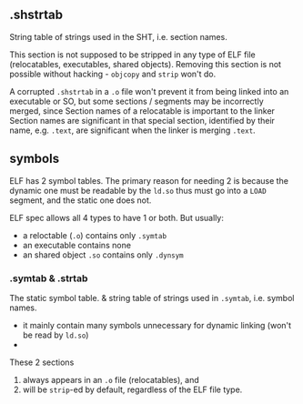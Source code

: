 ## .shstrtab

String table of strings used in the SHT, i.e. section names.

This section is not supposed to be stripped in any type of ELF file (relocatables, executables, shared objects).
Removing this section is not possible without hacking - `objcopy` and `strip` won't do.

A corrupted `.shstrtab` in a `.o` file won't prevent it from being linked into an executable or SO, but 
some sections / segments may be incorrectly merged, 
since Section names of a relocatable is important to the linker
Section names are significant in that special section, identified by their name, 
e.g. `.text`, are significant when the linker is merging `.text`.

## symbols

ELF has 2 symbol tables. The primary reason for needing  2  is because the dynamic one must be readable by the `ld.so` thus must go into a `LOAD` segment, and the static one does not.

ELF spec allows all 4 types to have 1 or both.
But usually:
- a reloctable (`.o`) contains only `.symtab`
- an executable contains none
- an shared object `.so` contains only `.dynsym`

### .symtab & .strtab

The static symbol table. &  string table of strings used in `.symtab`, i.e. symbol names.
- it mainly contain many symbols unnecessary for dynamic linking (won't be read by `ld.so`)
-

These 2 sections 
1. always appears in an `.o` file (relocatables), and 
2. will be `strip`-ed by default, regardless of the ELF file type.

